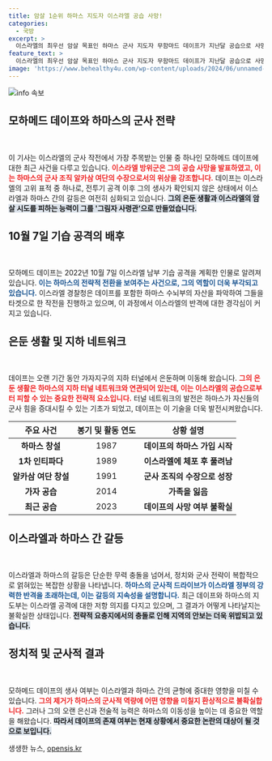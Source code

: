 ```yaml
---
title: 암살 1순위 하마스 지도자 이스라엘 공습 사망!
categories:
  - 국방
excerpt: >
  이스라엘의 최우선 암살 목표인 하마스 군사 지도자 무함마드 데이프가 지난달 공습으로 사망했다는 소식이 전해졌다. 20년간 은둔생활을 하며 수많은 암살 시도를 피했던 그림자 사령관의 운명은 하마스와 이스라엘 간의 갈등에 새로운 전환점을 예고한다.
feature_text: >
  이스라엘의 최우선 암살 목표인 하마스 군사 지도자 무함마드 데이프가 지난달 공습으로 사망했다는 소식이 전해졌다. 20년간 은둔생활을 하며 수많은 암살 시도를 피했던 그림자 사령관의 운명은 하마스와 이스라엘 간의 갈등에 새로운 전환점을 예고한다.
image: 'https://www.behealthy4u.com/wp-content/uploads/2024/06/unnamed-file.png'
---
```


<p><img src="https://www.behealthy4u.com/wp-content/uploads/2024/06/unnamed-file.png" alt="info 속보" /></p>

<h2 data-ke-size="size26">모하메드 데이프와 하마스의 군사 전략</h2>

<p data-ke-size="size16">&nbsp;</p>

<p>이 기사는 이스라엘의 군사 작전에서 가장 주목받는 인물 중 하나인 모하메드 데이프에 대한 최근 사건을 다루고 있습니다. <b><span style="color: #ee2323;">이스라엘 방위군은 그의 공습 사망을 발표하였고, 이는 하마스의 군사 조직 알카삼 여단의 수장으로서의 위상을 강조합니다.</span></b> 데이프는 이스라엘의 고위 표적 중 하나로, 전투기 공격 이후 그의 생사가 확인되지 않은 상태에서 이스라엘과 하마스 간의 갈등은 여전히 심화되고 있습니다. <b><span style="background-color: #21538527;">그의 은둔 생활과 이스라엘의 암살 시도를 피하는 능력이 그를 '그림자 사령관'으로 만들었습니다.</span></b></p>

<h2 data-ke-size="size26">10월 7일 기습 공격의 배후</h2>

<p data-ke-size="size16">&nbsp;</p>

<p>모하메드 데이프는 2022년 10월 7일 이스라엘 남부 기습 공격을 계획한 인물로 알려져 있습니다. <b><span style="color: #1a5490;">이는 하마스의 전략적 전환을 보여주는 사건으로, 그의 역할이 더욱 부각되고 있습니다.</span></b> 이스라엘 경찰청은 데이프를 포함한 하마스 수뇌부의 자산을 파악하여 그들을 타겟으로 한 작전을 진행하고 있으며, 이 과정에서 이스라엘의 반격에 대한 경각심이 커지고 있습니다.</p>

<h2 data-ke-size="size26">은둔 생활 및 지하 네트워크</h2>

<p data-ke-size="size16">&nbsp;</p>

<p>데이프는 오랜 기간 동안 가자지구의 지하 터널에서 은둔하며 이동해 왔습니다. <b><span style="color: #ee2323;">그의 은둔 생활은 하마스의 지하 터널 네트워크와 연관되어 있는데, 이는 이스라엘의 공습으로부터 피할 수 있는 중요한 전략적 요소입니다.</span></b> 터널 네트워크의 발전은 하마스가 자신들의 군사 힘을 증대시킬 수 있는 기초가 되었고, 데이프는 이 기술을 더욱 발전시켜왔습니다.</p>

<table>
<thead>
<tr>
<th style="text-align: center; height: 17px;"><b>주요 사건</b></th>
<th style="text-align: center; height: 17px;"><b>봉기 및 활동 연도</b></th>
<th style="text-align: center; height: 17px;"><b>상황 설명</b></th>
</tr>
</thead>
<tbody>
<tr>
<td style="text-align: center; height: 17px;"><b>하마스 창설</b></td>
<td style="text-align: center; height: 17px;">1987</td>
<td style="text-align: center; height: 17px;"><b>데이프의 하마스 가입 시작</b></td>
</tr>
<tr>
<td style="text-align: center; height: 17px;"><b>1차 인티파다</b></td>
<td style="text-align: center; height: 17px;">1989</td>
<td style="text-align: center; height: 17px;"><b>이스라엘에 체포 후 풀려남</b></td>
</tr>
<tr>
<td style="text-align: center; height: 17px;"><b>알카삼 여단 창설</b></td>
<td style="text-align: center; height: 17px;">1991</td>
<td style="text-align: center; height: 17px;"><b>군사 조직의 수장으로 성장</b></td>
</tr>
<tr>
<td style="text-align: center; height: 17px;"><b>가자 공습</b></td>
<td style="text-align: center; height: 17px;">2014</td>
<td style="text-align: center; height: 17px;"><b>가족을 잃음</b></td>
</tr>
<tr>
<td style="text-align: center; height: 17px;"><b>최근 공습</b></td>
<td style="text-align: center; height: 17px;">2023</td>
<td style="text-align: center; height: 17px;"><b>데이프의 사망 여부 불확실</b></td>
</tr>
</tbody>
</table>

<h2 data-ke-size="size26">이스라엘과 하마스 간 갈등</h2>

<p data-ke-size="size16">&nbsp;</p>

<p>이스라엘과 하마스의 갈등은 단순한 무력 충돌을 넘어서, 정치와 군사 전략이 복합적으로 얽혀있는 복잡한 상황을 나타냅니다. <b><span style="color: #1a5490;">하마스의 군사적 드라이브가 이스라엘 정부의 강력한 반격을 초래하는데, 이는 갈등의 지속성을 설명합니다.</span></b> 최근 데이프와 하마스의 지도부는 이스라엘 공격에 대한 저항 의지를 다지고 있으며, 그 결과가 어떻게 나타날지는 불확실한 상태입니다. <b><span style="background-color: #21538527;">전략적 요충지에서의 충돌로 인해 지역의 안보는 더욱 위밥되고 있습니다.</span></b></p>

<h2 data-ke-size="size26">정치적 및 군사적 결과</h2>

<p data-ke-size="size16">&nbsp;</p>

<p>모하메드 데이프의 생사 여부는 이스라엘과 하마스 간의 균형에 중대한 영향을 미칠 수 있습니다. <b><span style="color: #ee2323;">그의 제거가 하마스의 군사적 역량에 어떤 영향을 미칠지 환상적으로 불확실합니다.</span></b> 그러나 그의 오랜 은신과 전술적 능력은 하마스의 이동성을 높이는 데 중요한 역할을 해왔습니다. <b><span style="background-color: #21538527;">따라서 데이프의 존재 여부는 현재 상황에서 중요한 논란의 대상이 될 것으로 보입니다.</span></b></p>
생생한 뉴스, <a href="https://opensis.kr" rel="dofollow">opensis.kr</a>


